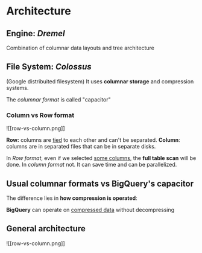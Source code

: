 # Architecture
## Engine: *Dremel* 
Combination of columnar data layouts and tree architecture

## File System: *Colossus* 
(Google distribuited filesystem)
It uses **columnar storage** and compression systems.

The *columnar format* is called "capacitor"
### Column vs Row format
![[row-vs-column.png]]

**Row:** columns are <u>tied</u> to each other and can't be separated.
**Column**: columns are in separated files that can be in separate disks.

In *Row format*, even if we selected <u>some columns</u>, the **full table scan** will be done.
In *column format* not. It can save time and can be parallelized.

## Usual columnar formats vs BigQuery's capacitor
The difference lies in **how compression is operated**:

**BigQuery** can operate on <u>compressed data</u> without decompressing

## General architecture
![[row-vs-column.png]]